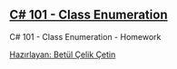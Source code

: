 ## [C# 101 - Class Enumeration](https://app.patika.dev/courses/csharp-101/17-enum)
C# 101 - Class Enumeration - Homework

[Hazırlayan: Betül Çelik Çetin](https://app.patika.dev/celikbet)